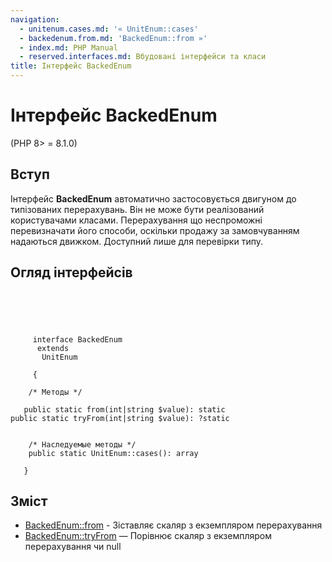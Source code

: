 ```yaml
---
navigation:
  - unitenum.cases.md: '« UnitEnum::cases'
  - backedenum.from.md: 'BackedEnum::from »'
  - index.md: PHP Manual
  - reserved.interfaces.md: Вбудовані інтерфейси та класи
title: Інтерфейс BackedEnum
---
```

# Інтерфейс BackedEnum

(PHP 8> = 8.1.0)

## Вступ

Інтерфейс **BackedEnum** автоматично застосовується двигуном до типізованих перерахувань. Він не може бути реалізований користувачами класами. Перерахування що неспроможні перевизначати його способи, оскільки продажу за замовчуванням надаються движком. Доступний лише для перевірки типу.

## Огляд інтерфейсів

```classsynopsis

     
    

    
     interface BackedEnum
      extends
       UnitEnum
     
     {

    /* Методы */
    
   public static from(int|string $value): static
public static tryFrom(int|string $value): ?static


    /* Наследуемые методы */
    public static UnitEnum::cases(): array

   }
```

## Зміст

-   [BackedEnum::from](backedenum.from.md) - Зіставляє скаляр з екземпляром перерахування
-   [BackedEnum::tryFrom](backedenum.tryfrom.md) — Порівнює скаляр з екземпляром перерахування чи null
